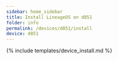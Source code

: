 ```yaml
---
sidebar: home_sidebar
title: Install LineageOS on d851
folder: info
permalink: /devices/d851/install
device: d851
---
```

{% include templates/device_install.md %}
